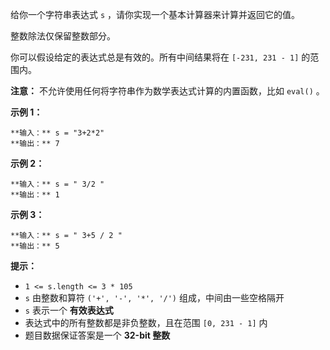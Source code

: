 给你一个字符串表达式 `s` ，请你实现一个基本计算器来计算并返回它的值。

整数除法仅保留整数部分。

你可以假设给定的表达式总是有效的。所有中间结果将在 `[-231, 231 - 1]` 的范围内。

**注意：** 不允许使用任何将字符串作为数学表达式计算的内置函数，比如 `eval()` 。



**示例 1：**

    
    
    **输入：** s = "3+2*2"
    **输出：** 7
    

**示例 2：**

    
    
    **输入：** s = " 3/2 "
    **输出：** 1
    

**示例 3：**

    
    
    **输入：** s = " 3+5 / 2 "
    **输出：** 5
    



**提示：**

  * `1 <= s.length <= 3 * 105`
  * `s` 由整数和算符 `('+', '-', '*', '/')` 组成，中间由一些空格隔开
  * `s` 表示一个 **有效表达式**
  * 表达式中的所有整数都是非负整数，且在范围 `[0, 231 - 1]` 内
  * 题目数据保证答案是一个 **32-bit 整数**

